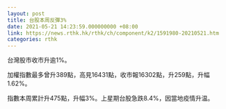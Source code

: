 ```yaml
---
layout: post
title: 台股本周反彈3%
date: 2021-05-21 14:23:59.000000000 +08:00
link: https://news.rthk.hk/rthk/ch/component/k2/1591980-20210521.htm
categories: rthk
---
```


台灣股市收市升逾1%。

加權指數最多曾升389點，高見16431點，收市報16302點，升259點，升幅1.62%。

指數本周累計升475點，升幅3%。上星期台股急跌8.4%，因當地疫情升温。
